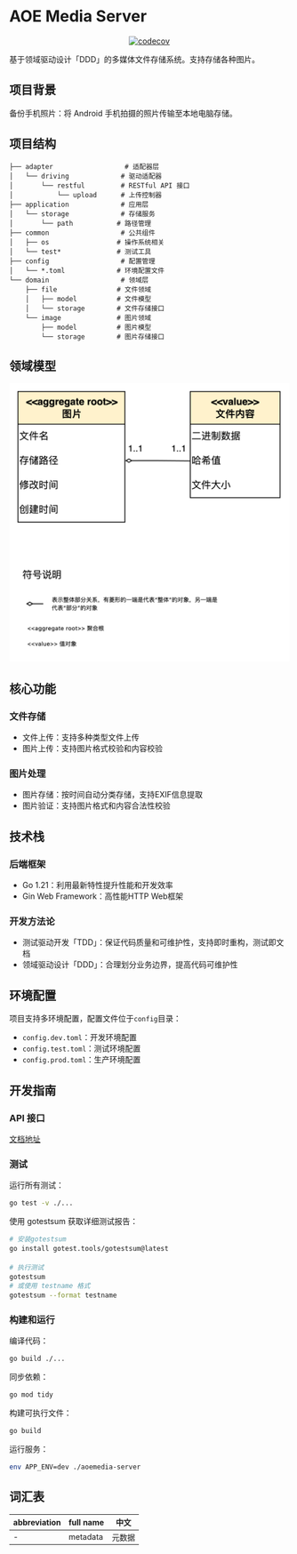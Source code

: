 # AOE Media Server

<p style="text-align: center;">
  <a href="https://app.codecov.io/gh/aoeai/aoemedia-server/tree/main">
    <img alt="codecov" src="https://codecov.io/gh/aoeai/aoeai-qigua-android/graph/badge.svg?token=CW4CKIE6FS">
  </a>
</p>

基于领域驱动设计「DDD」的多媒体文件存储系统。支持存储各种图片。

## 项目背景

备份手机照片：将 Android 手机拍摄的照片传输至本地电脑存储。

## 项目结构

```
├── adapter                  # 适配器层
│   └── driving             # 驱动适配器
│       └── restful         # RESTful API 接口
│           └── upload      # 上传控制器
├── application             # 应用层
│   └── storage             # 存储服务
│       └── path           # 路径管理
├── common                  # 公共组件
│   ├── os                 # 操作系统相关
│   └── test*              # 测试工具
├── config                  # 配置管理
│   └── *.toml             # 环境配置文件
└── domain                  # 领域层
    ├── file               # 文件领域
    │   ├── model          # 文件模型
    │   └── storage        # 文件存储接口
    └── image              # 图片领域
        ├── model          # 图片模型
        └── storage        # 图片存储接口
```

## 领域模型

![](docs/images/领域模型.png)

## 核心功能

### 文件存储
- 文件上传：支持多种类型文件上传
- 图片上传：支持图片格式校验和内容校验

### 图片处理
- 图片存储：按时间自动分类存储，支持EXIF信息提取
- 图片验证：支持图片格式和内容合法性校验

## 技术栈

### 后端框架
- Go 1.21：利用最新特性提升性能和开发效率
- Gin Web Framework：高性能HTTP Web框架

### 开发方法论
- 测试驱动开发「TDD」：保证代码质量和可维护性，支持即时重构，测试即文档
- 领域驱动设计「DDD」：合理划分业务边界，提高代码可维护性

## 环境配置

项目支持多环境配置，配置文件位于`config`目录：
- `config.dev.toml`：开发环境配置
- `config.test.toml`：测试环境配置
- `config.prod.toml`：生产环境配置

## 开发指南

### API 接口

[文档地址](https://apifox.com/apidoc/shared-e09cdfae-ce75-4d1e-8dcb-ca2c2a479a45)

### 测试

运行所有测试：
```bash
go test -v ./...
```

使用 gotestsum 获取详细测试报告：
```bash
# 安装gotestsum
go install gotest.tools/gotestsum@latest

# 执行测试
gotestsum
# 或使用 testname 格式
gotestsum --format testname
```

### 构建和运行

编译代码：
```bash
go build ./...
```

同步依赖：
```bash
go mod tidy
```

构建可执行文件：
```bash
go build
```

运行服务：
```bash
env APP_ENV=dev ./aoemedia-server
```

## 词汇表

| abbreviation | full name | 中文  |
|--------------|-----------|-----|
| -            | metadata  | 元数据 |